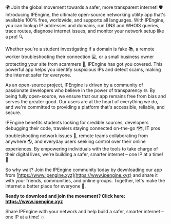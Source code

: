 🌍 Join the global movement towards a safer, more transparent internet! 🛡️ Introducing IPEngine, the ultimate open-source networking utility app that's available 100% free, worldwide, and supports all languages. With IPEngine, you can lookup IP addresses and domains, run DNS and WHOIS queries, trace routes, diagnose internet issues, and monitor your network setup like a pro! 🔍

Whether you're a student investigating if a domain is fake 📚, a remote worker troubleshooting their connection 💻, or a small business owner protecting your site from scammers 👥, IPEngine has got you covered. This powerful app helps you identify suspicious IPs and detect scams, making the internet safer for everyone.

As an open-source project, IPEngine is driven by a community of passionate developers who believe in the power of transparency 🌐. By being fully open-source, we ensure that our app remains free from bias and serves the greater good. Our users are at the heart of everything we do, and we're committed to providing a platform that's accessible, reliable, and secure.

IPEngine benefits students looking for credible sources, developers debugging their code, travelers staying connected on-the-go 🗺️, IT pros troubleshooting network issues 🔧, remote teams collaborating from anywhere 🌎, and everyday users seeking control over their online experiences. By empowering individuals with the tools to take charge of their digital lives, we're building a safer, smarter internet – one IP at a time! 💪

So why wait? Join the IPEngine community today by downloading our app from [https://www.ipengine.xyz](https://www.ipengine.xyz) and share it with your friends, communities, and online groups. Together, let's make the internet a better place for everyone 🌟.

**Ready to download and join the movement? Click here: https://www.ipengine.xyz**

Share IPEngine with your network and help build a safer, smarter internet – one IP at a time! 💥